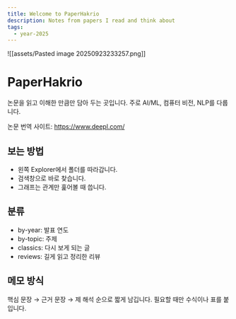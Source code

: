 ```yaml
---
title: Welcome to PaperHakrio
description: Notes from papers I read and think about
tags:
  - year-2025
---
```

![[assets/Pasted image 20250923233257.png]]

# PaperHakrio

논문을 읽고 이해한 만큼만 담아 두는 곳입니다. 주로 AI/ML, 컴퓨터 비전, NLP를 다룹니다.

논문 번역 사이트: https://www.deepl.com/

## 보는 방법
- 왼쪽 Explorer에서 폴더를 따라갑니다.
- 검색창으로 바로 찾습니다.
- 그래프는 관계만 훑어볼 때 씁니다.

## 분류
- by-year: 발표 연도
- by-topic: 주제
- classics: 다시 보게 되는 글
- reviews: 길게 읽고 정리한 리뷰

## 메모 방식
핵심 문장 → 근거 문장 → 제 해석 순으로 짧게 남깁니다. 필요할 때만 수식이나 표를 붙입니다.

